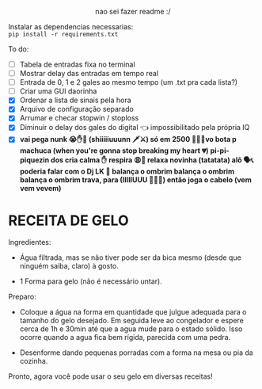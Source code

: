 <p align="center">
   nao sei fazer readme :/
</p>

Instalar as dependencias necessarias: <br />
`pip install -r requirements.txt`

<p align="left">
   To do:
</p>

 - [ ] Tabela de entradas fixa no terminal
 - [ ] Mostrar delay das entradas em tempo real
 - [ ] Entrada de 0, 1 e 2 gales ao mesmo tempo (um .txt pra cada lista?)
 - [ ] Criar uma GUI daorinha
 - [x] Ordenar a lista de sinais pela hora
 - [x] Arquivo de configuração separado
 - [x] Arrumar e checar stopwin / stoploss
 - [x] Diminuir o delay dos gales do digital 👈 impossibilitado pela própria IQ
 - [x] <b>vai pega nunk 😭✋🚫 (shiiiiiuuunn 🗡⚔) só em 2500 🙅🏻‍♂️vo bota p machuca (when you're gonna stop breaking my heart 💔) pi-pi-piquezin dos cria calma ✋ respira 😩😤 relaxa novinha (tatatata) alô 🗣📞 poderia falar com o Dj LK 🧐 balança o ombrim balança o ombrim balança o ombrim trava, para (IIIIIUUU 🔄🔄🔄) então joga o cabelo (vem vem vevem)</b>

<h1>RECEITA DE GELO</h1>
Ingredientes:

- Água filtrada, mas se não tiver pode ser da bica mesmo (desde que ninguém saiba, claro) à gosto.

- 1 Forma para gelo (não é necessário untar).

Preparo:

- Coloque a água na forma em quantidade que julgue adequada para o tamanho do gelo desejado. Em seguida leve ao congelador e espere cerca de 1h e 30min até que a agua mude para o estado sólido. Isso ocorre quando a agua fica bem rígida, parecida com uma pedra.

- Desenforme dando pequenas porradas com a forma na mesa ou pia da cozinha.

Pronto, agora você pode usar o seu gelo em diversas receitas!
